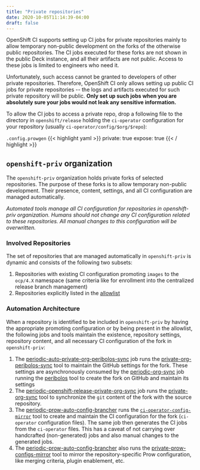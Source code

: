 ```yaml
---
title: "Private repositories"
date: 2020-10-05T11:14:39-04:00
draft: false
---
```


OpenShift CI supports setting up CI jobs for private repositories mainly to allow temporary non-public development on
the forks of the otherwise public repositories. The CI jobs executed for these forks are not shown in the public Deck
instance, and all their artifacts are not public. Access to these jobs is limited to engineers who need it.

Unfortunately, such access cannot be granted to developers of other private repositories. Therefore, OpenShift CI only
allows setting up public CI jobs for private repositories -- the logs and artifacts executed for such private repository
will be public. **Only set up such jobs when you are absolutely sure your jobs would not leak any sensitive information.**

To allow the CI jobs to access a private repo, drop a following file to the directory in `openshift/release` holding the
`ci-operator` configuration for your repository (usually `ci-operator/config/$org/$repo`):

`.config.prowgen`
{{< highlight yaml >}}
private: true
expose: true
{{< / highlight >}}

## `openshift-priv` organization

The `openshift-priv` organization holds private forks of selected repositories. The purpose of these forks is to allow
temporary non-public development. Their presence, content, settings, and all CI configuration are managed automatically.

*Automated tools manage all CI configuration for repositories in openshift-priv organization. Humans should not change
any CI configuration related to these repositories. All manual changes to this configuration will be overwritten.*

### Involved Repositories

The set of repositories that are managed automatically in `openshift-priv` is dynamic and consists of the following two subsets:

1. Repositories with existing CI configuration promoting `images` to the `ocp/4.X` namespace (same criteria like for
   enrollment into the centralized release branch management)
1. Repositories explicitly listed in the
   [allowlist](https://github.com/openshift/release/blob/master/core-services/openshift-priv/_whitelist.yaml)

### Automation Architecture

When a repository is identified to be included in `openshift-priv` by having the appropriate promoting configuration or by
being present in the allowlist, the following jobs and tools maintain the existence, repository settings, repository
content, and all necessary CI configuration of the fork in `openshift-priv`:

1. The
   [periodic-auto-private-org-peribolos-sync](https://deck-internal-ci.apps.ci.l2s4.p1.openshiftapps.com/?job=periodic-auto-private-org-peribolos-sync)
   job runs the
   [private-org-peribolos-sync](https://github.com/openshift/ci-tools/tree/master/cmd/private-org-peribolos-sync) tool to
   maintain the GitHub settings for the fork. These settings are asynchronously consumed by the
   [periodic-org-sync](https://prow.ci.openshift.org/?job=periodic-org-sync) job running the
   [peribolos](https://github.com/kubernetes/test-infra/tree/master/prow/cmd/peribolos) tool to create the fork on GitHub
   and maintain its settings
1. The
   [periodic-openshift-release-private-org-sync](https://deck-internal-ci.apps.ci.l2s4.p1.openshiftapps.com/?job=periodic-openshift-release-private-org-sync)
   job runs the [private-org-sync](https://github.com/openshift/ci-tools/tree/master/cmd/private-org-sync) tool to
   synchronize the `git` content of the fork with the source repository.
1. The [periodic-prow-auto-config-brancher](https://prow.ci.openshift.org/?job=periodic-prow-auto-config-brancher) runs
   the [`ci-operator-config-mirror`](https://github.com/openshift/ci-tools/tree/master/cmd/ci-operator-config-mirror) tool
   to create and maintain the CI configuration for the fork (`ci-operator` configuration files). The same job then generates
   the CI jobs from the `ci-operator` files. This has a caveat of not carrying over handcrafted (non-generated) jobs and also
   manual changes to the generated jobs.
1. The [periodic-prow-auto-config-brancher](https://prow.ci.openshift.org/?job=periodic-prow-auto-config-brancher) also
   runs the
   [private-prow-configs-mirror](https://github.com/openshift/ci-tools/tree/master/cmd/private-prow-configs-mirror) tool to
   mirror the repository-specific Prow configuration, like merging criteria, plugin enablement, etc.
